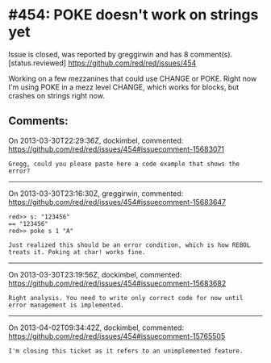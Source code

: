 
#454: POKE doesn't work on strings yet
================================================================================
Issue is closed, was reported by greggirwin and has 8 comment(s).
[status.reviewed]
<https://github.com/red/red/issues/454>

Working on a few mezzanines that could use CHANGE or POKE. Right now I'm using POKE in a mezz level CHANGE, which works for blocks, but crashes on strings right now.



Comments:
--------------------------------------------------------------------------------

On 2013-03-30T22:29:36Z, dockimbel, commented:
<https://github.com/red/red/issues/454#issuecomment-15683071>

    Gregg, could you please paste here a code example that shows the error?

--------------------------------------------------------------------------------

On 2013-03-30T23:16:30Z, greggirwin, commented:
<https://github.com/red/red/issues/454#issuecomment-15683647>

    red>> s: "123456"
    == "123456"
    red>> poke s 1 "A"
    
    Just realized this should be an error condition, which is how REBOL treats it. Poking at char! works fine.

--------------------------------------------------------------------------------

On 2013-03-30T23:19:56Z, dockimbel, commented:
<https://github.com/red/red/issues/454#issuecomment-15683682>

    Right analysis. You need to write only correct code for now until error management is implemented.

--------------------------------------------------------------------------------

On 2013-04-02T09:34:42Z, dockimbel, commented:
<https://github.com/red/red/issues/454#issuecomment-15765505>

    I'm closing this ticket as it refers to an unimplemented feature.

